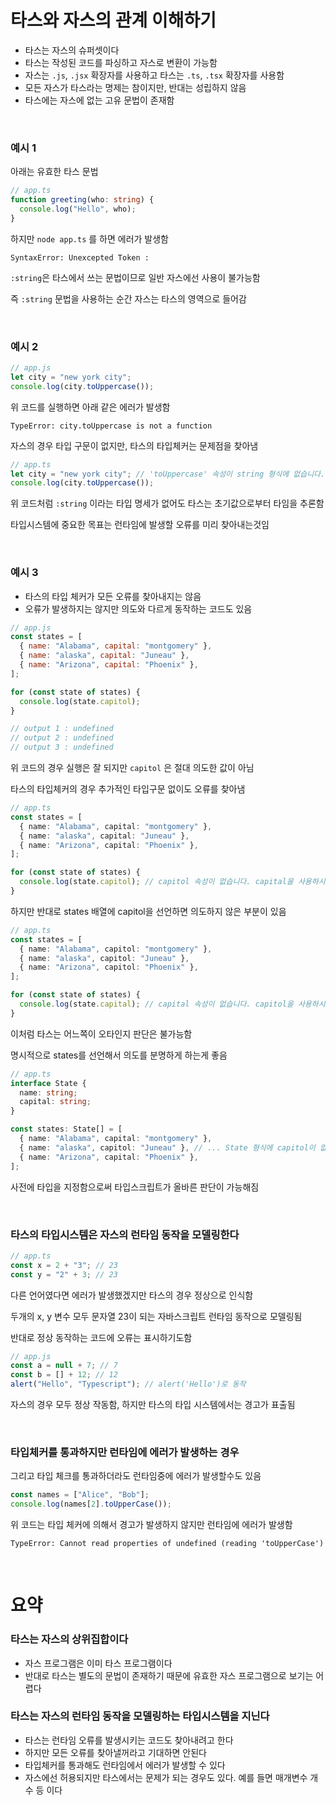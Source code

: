 # 타스와 자스의 관계 이해하기

- 타스는 자스의 슈퍼셋이다
- 타스는 작성된 코드를 파싱하고 자스로 변환이 가능함
- 자스는 `.js`, `.jsx` 확장자를 사용하고 타스는 `.ts`, `.tsx` 확장자를 사용함
- 모든 자스가 타스라는 명제는 참이지만, 반대는 성립하지 않음
- 타스에는 자스에 없는 고유 문법이 존재함

<br/>

### 예시 1

아래는 유효한 타스 문법

```ts
// app.ts
function greeting(who: string) {
  console.log("Hello", who);
}
```

하지만 `node app.ts` 를 하면 에러가 발생함

```
SyntaxError: Unexcepted Token :
```

`:string`은 타스에서 쓰는 문법이므로 일반 자스에선 사용이 불가능함

즉 `:string` 문법을 사용하는 순간 자스는 타스의 영역으로 들어감

<br/>

### 예시 2

```js
// app.js
let city = "new york city";
console.log(city.toUppercase());
```

위 코드를 실행하면 아래 같은 에러가 발생함

```
TypeError: city.toUppercase is not a function
```

자스의 경우 타입 구문이 없지만, 타스의 타입체커는 문제점을 찾아냄

```ts
// app.ts
let city = "new york city"; // 'toUppercase' 속성이 string 형식에 없습니다. toUpperCase를 사용하시겠습니까?
console.log(city.toUppercase());
```

위 코드처럼 `:string` 이라는 타입 명세가 없어도 타스는 초기값으로부터 타임을 추론함

타입시스템에 중요한 목표는 런타임에 발생할 오류를 미리 찾아내는것임

<br/>

### 예시 3

- 타스의 타입 체커가 모든 오류를 찾아내지는 않음
- 오류가 발생하지는 않지만 의도와 다르게 동작하는 코드도 있음

```js
// app.js
const states = [
  { name: "Alabama", capital: "montgomery" },
  { name: "alaska", capital: "Juneau" },
  { name: "Arizona", capital: "Phoenix" },
];

for (const state of states) {
  console.log(state.capitol);
}

// output 1 : undefined
// output 2 : undefined
// output 3 : undefined
```

위 코드의 경우 실행은 잘 되지만 `capitol` 은 절대 의도한 값이 아님

타스의 타입체커의 경우 추가적인 타입구문 없이도 오류를 찾아냄

```ts
// app.ts
const states = [
  { name: "Alabama", capital: "montgomery" },
  { name: "alaska", capital: "Juneau" },
  { name: "Arizona", capital: "Phoenix" },
];

for (const state of states) {
  console.log(state.capitol); // capitol 속성이 없습니다. capital을 사용하시겠습니까?
}
```

하지만 반대로 states 배열에 capitol을 선언하면 의도하지 않은 부분이 있음

```ts
// app.ts
const states = [
  { name: "Alabama", capitol: "montgomery" },
  { name: "alaska", capitol: "Juneau" },
  { name: "Arizona", capitol: "Phoenix" },
];

for (const state of states) {
  console.log(state.capital); // capital 속성이 없습니다. capitol을 사용하시겠습니까?
}
```

이처럼 타스는 어느쪽이 오타인지 판단은 불가능함

명시적으로 states를 선언해서 의도를 분명하게 하는게 좋음

```ts
// app.ts
interface State {
  name: string;
  capital: string;
}

const states: State[] = [
  { name: "Alabama", capital: "montgomery" },
  { name: "alaska", capitol: "Juneau" }, // ... State 형식에 capitol이 없습니다. capital을 쓰려고 했습니까?
  { name: "Arizona", capital: "Phoenix" },
];
```

사전에 타입을 지정함으로써 타입스크립트가 올바른 판단이 가능해짐

<br/>

### 타스의 타입시스템은 자스의 런타임 동작을 모델링한다

```ts
// app.ts
const x = 2 + "3"; // 23
const y = "2" + 3; // 23
```

다른 언어였다면 에러가 발생했겠지만 타스의 경우 정상으로 인식함

두개의 x, y 변수 모두 문자열 23이 되는 자바스크립트 런타임 동작으로 모델링됨

반대로 정상 동작하는 코드에 오류는 표시하기도함

```js
// app.js
const a = null + 7; // 7
const b = [] + 12; // 12
alert("Hello", "Typescript"); // alert('Hello')로 동작
```

자스의 경우 모두 정상 작동함, 하지만 타스의 타입 시스템에서는 경고가 표출됨

<br/>

### 타입체커를 통과하지만 런타임에 에러가 발생하는 경우

그리고 타입 체크를 통과하더라도 런타임중에 에러가 발생할수도 있음

```ts
const names = ["Alice", "Bob"];
console.log(names[2].toUpperCase());
```

위 코드는 타입 체커에 의해서 경고가 발생하지 않지만 런타임에 에러가 발생함

```
TypeError: Cannot read properties of undefined (reading 'toUpperCase')
```

<br/>

# 요약

### 타스는 자스의 상위집합이다

- 자스 프로그램은 이미 타스 프로그램이다
- 반대로 타스는 별도의 문법이 존재하기 때문에 유효한 자스 프로그램으로 보기는 어렵다

### 타스는 자스의 런타임 동작을 모델링하는 타입시스템을 지닌다

- 타스는 런타임 오류를 발생시키는 코드도 찾아내려고 한다
- 하지만 모든 오류를 찾아낼꺼라고 기대하면 안된다
- 타입체커를 통과해도 런타임에서 에러가 발생할 수 있다
- 자스에선 허용되지만 타스에서는 문제가 되는 경우도 있다. 예를 들면 매개변수 개수 등 이다
